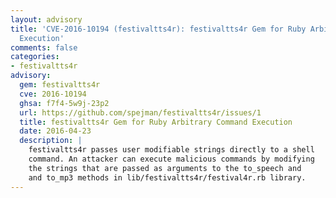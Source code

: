 ```yaml
---
layout: advisory
title: 'CVE-2016-10194 (festivaltts4r): festivaltts4r Gem for Ruby Arbitrary Command
  Execution'
comments: false
categories:
- festivaltts4r
advisory:
  gem: festivaltts4r
  cve: 2016-10194
  ghsa: f7f4-5w9j-23p2
  url: https://github.com/spejman/festivaltts4r/issues/1
  title: festivaltts4r Gem for Ruby Arbitrary Command Execution
  date: 2016-04-23
  description: |
    festivaltts4r passes user modifiable strings directly to a shell
    command. An attacker can execute malicious commands by modifying
    the strings that are passed as arguments to the to_speech and
    and to_mp3 methods in lib/festivaltts4r/festival4r.rb library.
---
```

